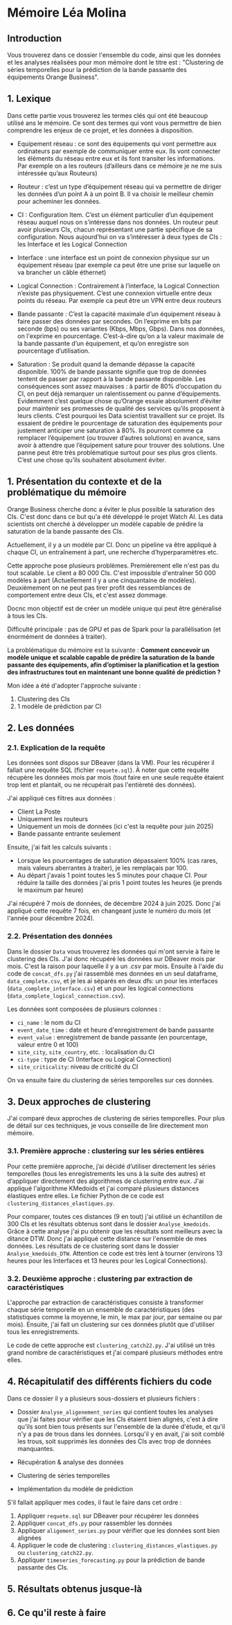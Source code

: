 # Mémoire Léa Molina

## Introduction

Vous trouverez dans ce dossier l'ensemble du code, ainsi que les données et les analyses réalisées pour mon mémoire dont le titre est : "Clustering de séries temporelles pour la prédiction de la bande passante des équipements Orange Business".

## 1. Lexique 

Dans cette partie vous trouverez les termes clés qui ont été beaucoup utilisé ans le mémoire. Ce sont des termes qui vont vous permettre de bien comprendre les enjeux de ce projet, et les données à disposition.

- Equipement réseau : ce sont des équipements qui vont permettre aux ordinateurs par exemple de communiquer entre eux. Ils vont connecter les éléments du réseau entre eux et ils font transiter les informations. Par exemple on a les routeurs (d’ailleurs dans ce mémoire je ne me suis intéressée qu’aux Routeurs)

- Routeur : c’est un type d’équipement réseau qui va permettre de diriger les données d’un point A à un point B. Il va choisir le meilleur chemin pour acheminer les données. 

- CI : Configuration Item. C’est un élément particulier d’un équipement réseau auquel nous on s’intéresse dans nos données. Un routeur peut avoir plusieurs CIs, chacun représentant une partie spécifique de sa configuration. Nous aujourd’hui on va s’intéresser à deux types de CIs : les Interface et les Logical Connection 

- Interface : une interface est un point de connexion physique sur un équipement réseau (par exemple ca peut être une prise sur laquelle on va brancher un câble éthernet)

- Logical Connection : Contrairement à l’interface, la Logical Connection n’existe pas physiquement. C’est une connexion virtuelle entre deux points du réseau. Par exemple ca peut être un VPN entre deux routeurs

- Bande passante : C’est la capacité maximale d’un équipement réseau à faire passer des données par secondes. On l’exprime en bits par seconde (bps) ou ses variantes (Kbps, Mbps, Gbps). Dans nos données, on l'exprime en pourcentage. C’est-à-dire qu’on a la valeur maximale de la bande passante d’un équipement, et qu’on enregistre son pourcentage d’utilisation. 

- Saturation : Se produit quand la demande dépasse la capacité disponible. 100% de bande passante signifie que trop de données tentent de passer par rapport à la bande passante disponible. Les conséquences sont assez mauvaises : à partir de 80% d’occupation du CI, on peut déjà remarquer un ralentissement ou panne d’équipements. Evidemment c’est quelque chose qu’Orange essaie absolument d’éviter pour maintenir ses promesses de qualité des services qu’ils proposent à leurs clients. C’est pourquoi les Data scientist travaillent sur ce projet. Ils essaient de prédire le pourcentage de saturation des équipements pour justement anticiper une saturation à 80%. Ils pourront comme ça remplacer l’équipement (ou trouver d’autres solutions) en avance, sans avoir à attendre que l’équipement sature pour trouver des solutions. Une panne peut être très problématique surtout pour ses plus gros clients. C’est une chose qu’ils souhaitent absolument éviter.


## 1. Présentation du contexte et de la problématique du mémoire

Orange Business cherche donc a éviter le plus possible la saturation des CIs. 
C'est donc dans ce but qu'a été développé le projet Watch AI. Les data scientists ont cherché à développer un modèle capable de prédire la saturation de la bande passante des CIs.

Actuellement, il y a un modèle par CI. Donc un pipeline va être appliqué à chaque CI, un entraînement à part, une recherche d’hyperparamètres etc.

Cette approche pose plusieurs problèmes. Premièrement elle n'est pas du tout scalable. Le client a 80 000 CIs. C'est impossible d'entraîner 50 000 modèles à part (Actuellement il y a une cinquantaine de modèles). Deuxièmement on ne peut pas tirer profit des ressemblances de comportement entre deux CIs, et c'est assez dommage.

Docnc mon objectif est de créer un modèle unique qui peut être généralisé à tous les CIs.

Difficulté principale : pas de GPU et pas de Spark pour la parallélisation (et énormément de données à traiter).

La problématique du mémoire est la suivante : **Comment concevoir un modèle unique et scalable capable de prédire la saturation de la bande passante des équipements, afin d’optimiser la planification et la gestion des infrastructures tout en maintenant une bonne qualité de prédiction ?**

Mon idée a été d'adopter l'approche suivante : 
1. Clustering des CIs
2. 1 modèle de prédiction par CI

## 2. Les données

### 2.1. Explication de la requête 
Les données sont dispos sur DBeaver (dans la VM). Pour les récupérer il fallait une requête SQL (fichier `requete.sql`). À noter que cette requête récupère les données mois par mois (tout faire en une seule requête étaient trop lent et plantait, ou ne récupérait pas l'entièreté des données).

J'ai appliqué ces filtres aux données : 
- Client La Poste
- Uniquement les routeurs
- Uniquement un mois de données (ici c'est la requête pour juin 2025)
- Bande passante entrante seulement

Ensuite, j'ai fait les calculs suivants : 
- Lorsque les pourcentages de saturation dépassaient 100% (cas rares, mais valeurs aberrantes à traiter), je les remplaçais par 100.
- Au départ j'avais 1 point toutes les 5 minutes pour chaque CI. Pour réduire la taille des données j'ai pris 1 point toutes les heures (je prends le maximum par heure)

J'ai récupéré 7 mois de données, de décembre 2024 à juin 2025. Donc j'ai appliqué cette requête 7 fois, en changeant juste le numéro du mois (et l'année pour décembre 2024).

### 2.2. Présentation des données
Dans le dossier `Data` vous trouverez les données qui m'ont servie à faire le clustering des CIs. J'ai donc récupéré les données sur DBeaver mois par mois. C'est la raison pour laquelle il y a un .csv par mois. Ensuite à l'aide du code de `concat_dfs.py` j'ai rassemblé mes données en un seul dataframe, `data_complete.csv`, et je les ai séparés en deux dfs: un pour les interfaces (`data_complete_interface.csv`) et un pour les logical connections (`data_complete_logical_connection.csv`). 

Les données sont composées de plusieurs colonnes : 
- `ci_name` : le nom du CI
- `event_date_time` : date et heure d'enregistrement de bande passante
- `event_value` : enregistrement de bande passante (en pourcentage, valeur entre 0 et 100)
- `site_city`, `site_country`, etc. : localisation du CI
- `ci-type` : type de CI (Interface ou Logical Connection)
- `site_criticality`: niveau de criticité du CI

On va ensuite faire du clustering de séries temporelles sur ces données.

## 3. Deux approches de clustering 

J'ai comparé deux approches de clustering de séries temporelles. Pour plus de détail sur ces techniques, je vous conseille de lire directement mon mémoire.

### 3.1. Première approche : clustering sur les séries entières

Pour cette première approche, j’ai décidé d’utiliser directement les séries temporelles (tous les enregistrements les uns à la suite des autres) et d’appliquer directement des algorithmes de clustering entre eux.
J'ai appliqué l'algorithme KMedoids et j'ai comparé plusieurs distances élastiques entre elles. Le fichier Python de ce code est `clustering_distances_elastiques.py`.

Pour comparer, toutes ces distances (9 en tout) j'ai utilisé un échantillon de 300 CIs et les résultats obtenus sont dans le dossier `Analyse_kmedoids`. Grâce à cette analyse j'ai pu obtenir que les résultats sont meilleurs avec la ditance DTW. Donc j'ai appliqué cette distance sur l'ensemble de mes données. Les résultats de ce clustering sont dans le dossier `Analyse_kmedoids_DTW`. Attention ce code est très lent à tourner (environs 13 heures pour les Interfaces et 13 heures pour les Logical Connections).

### 3.2. Deuxième approche : clustering par extraction de caractéristiques

L'approche par extraction de caractéristiques consiste à transformer chaque série temporelle en un ensemble de caractéristiques (des statistiques comme la moyenne, le min, le max par jour, par semaine ou par mois). Ensuite, j'ai fait un clustering sur ces données plutôt que d'utiliser tous les enregistrements. 

Le code de cette approche est `clustering_catch22.py`. 
J'ai utilisé un très grand nombre de caractéristiques et j'ai comparé plusieurs méthodes entre elles. 

## 4. Récapitulatif des différents fichiers du code

Dans ce dossier il y a plusieurs sous-dossiers et plusieurs fichiers :

- Dossier `Analyse_aligenement_series` qui contient toutes les analyses que j'ai faites pour vérifier que les CIs étaient bien alignés, c'est à dire qu'ils sont bien tous présents sur l'ensemble de la durée d'étude, et qu'il n'y a pas de trous dans les données. Lorsqu'il y en avait, j'ai soit comblé les trous, soit supprimés les données des CIs avec trop de données manquantes.



- Récupération & analyse des données 
- Clustering de séries temporelles
- Implémentation du modèle de prédiction

S'il fallait appliquer mes codes, il faut le faire dans cet ordre :
1. Appliquer `requete.sql` sur DBeaver pour récupérer les données
2. Appliquer `concat_dfs.py` pour rassembler les données
3. Appliquer `aligement_series.py` pour vérifier que les données sont bien alignées
4. Appliquer le code de clustering : `clustering_distances_elastiques.py` ou `clustering_catch22.py`.
5. Appliquer `timeseries_forecasting.py` pour la prédiction de bande passante des CIs.

## 5. Résultats obtenus jusque-là

## 6. Ce qu'il reste à faire